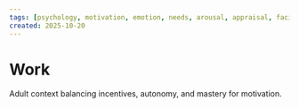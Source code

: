 ```yaml
---
tags: [psychology, motivation, emotion, needs, arousal, appraisal, facial-expression, amygdala]
created: 2025-10-20
---
```

# Work

Adult context balancing incentives, autonomy, and mastery for motivation.
